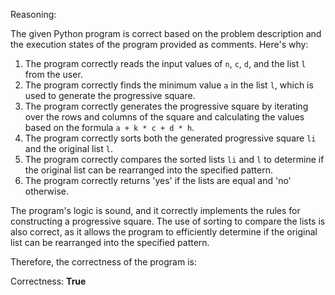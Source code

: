 Reasoning:

The given Python program is correct based on the problem description and the execution states of the program provided as comments. Here's why:

1. The program correctly reads the input values of `n`, `c`, `d`, and the list `l` from the user.
2. The program correctly finds the minimum value `a` in the list `l`, which is used to generate the progressive square.
3. The program correctly generates the progressive square by iterating over the rows and columns of the square and calculating the values based on the formula `a + k * c + d * h`.
4. The program correctly sorts both the generated progressive square `li` and the original list `l`.
5. The program correctly compares the sorted lists `li` and `l` to determine if the original list can be rearranged into the specified pattern.
6. The program correctly returns 'yes' if the lists are equal and 'no' otherwise.

The program's logic is sound, and it correctly implements the rules for constructing a progressive square. The use of sorting to compare the lists is also correct, as it allows the program to efficiently determine if the original list can be rearranged into the specified pattern.

Therefore, the correctness of the program is:

Correctness: **True**